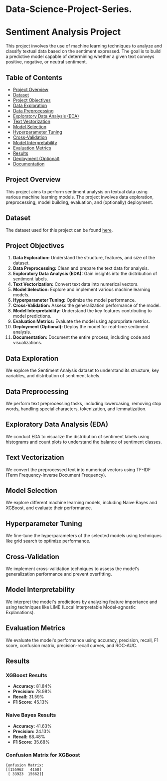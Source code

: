# Data-Science-Project-Series.
# Sentiment Analysis Project

This project involves the use of machine learning techniques to analyze and classify textual data based on the sentiment expressed. The goal is to build a predictive model capable of determining whether a given text conveys positive, negative, or neutral sentiment.

## Table of Contents
- [Project Overview](#project-overview)
- [Dataset](#dataset)
- [Project Objectives](#project-objectives)
- [Data Exploration](#data-exploration)
- [Data Preprocessing](#data-preprocessing)
- [Exploratory Data Analysis (EDA)](#exploratory-data-analysis-eda)
- [Text Vectorization](#text-vectorization)
- [Model Selection](#model-selection)
- [Hyperparameter Tuning](#hyperparameter-tuning)
- [Cross-Validation](#cross-validation)
- [Model Interpretability](#model-interpretability)
- [Evaluation Metrics](#evaluation-metrics)
- [Results](#results)
- [Deployment (Optional)](#deployment-optional)
- [Documentation](#documentation)

## Project Overview
This project aims to perform sentiment analysis on textual data using various machine learning models. The project involves data exploration, preprocessing, model building, evaluation, and (optionally) deployment.

## Dataset
The dataset used for this project can be found [here](https://www.kaggle.com/datasets/abhi8923shriv/sentiment-analysis-dataset/data).

## Project Objectives
1. **Data Exploration:** Understand the structure, features, and size of the dataset.
2. **Data Preprocessing:** Clean and prepare the text data for analysis.
3. **Exploratory Data Analysis (EDA):** Gain insights into the distribution of sentiment labels.
4. **Text Vectorization:** Convert text data into numerical vectors.
5. **Model Selection:** Explore and implement various machine learning models.
6. **Hyperparameter Tuning:** Optimize the model performance.
7. **Cross-Validation:** Assess the generalization performance of the model.
8. **Model Interpretability:** Understand the key features contributing to model predictions.
9. **Evaluation Metrics:** Evaluate the model using appropriate metrics.
10. **Deployment (Optional):** Deploy the model for real-time sentiment analysis.
11. **Documentation:** Document the entire process, including code and visualizations.

## Data Exploration
We explore the Sentiment Analysis dataset to understand its structure, key variables, and distribution of sentiment labels.

## Data Preprocessing
We perform text preprocessing tasks, including lowercasing, removing stop words, handling special characters, tokenization, and lemmatization.

## Exploratory Data Analysis (EDA)
We conduct EDA to visualize the distribution of sentiment labels using histograms and count plots to understand the balance of sentiment classes.

## Text Vectorization
We convert the preprocessed text into numerical vectors using TF-IDF (Term Frequency-Inverse Document Frequency).

## Model Selection
We explore different machine learning models, including Naive Bayes and XGBoost, and evaluate their performance.

## Hyperparameter Tuning
We fine-tune the hyperparameters of the selected models using techniques like grid search to optimize performance.

## Cross-Validation
We implement cross-validation techniques to assess the model's generalization performance and prevent overfitting.

## Model Interpretability
We interpret the model's predictions by analyzing feature importance and using techniques like LIME (Local Interpretable Model-agnostic Explanations).

## Evaluation Metrics
We evaluate the model's performance using accuracy, precision, recall, F1 score, confusion matrix, precision-recall curves, and ROC-AUC.

## Results
### XGBoost Results
- **Accuracy:** 81.84%
- **Precision:** 78.98%
- **Recall:** 31.59%
- **F1 Score:** 45.13%

### Naive Bayes Results
- **Accuracy:** 41.63%
- **Precision:** 24.13%
- **Recall:** 68.48%
- **F1 Score:** 35.68%

### Confusion Matrix for XGBoost
```plaintext
Confusion Matrix:
[[155962   4168]
 [ 33923  15662]]
